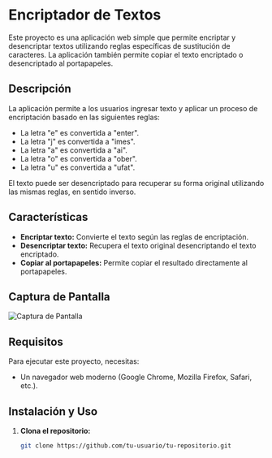 # Encriptador de Textos

Este proyecto es una aplicación web simple que permite encriptar y desencriptar textos utilizando reglas específicas de sustitución de caracteres. La aplicación también permite copiar el texto encriptado o desencriptado al portapapeles.

## Descripción

La aplicación permite a los usuarios ingresar texto y aplicar un proceso de encriptación basado en las siguientes reglas:

- La letra "e" es convertida a "enter".
- La letra "j" es convertida a "imes".
- La letra "a" es convertida a "ai".
- La letra "o" es convertida a "ober".
- La letra "u" es convertida a "ufat".

El texto puede ser desencriptado para recuperar su forma original utilizando las mismas reglas, en sentido inverso.

## Características

- **Encriptar texto:** Convierte el texto según las reglas de encriptación.
- **Desencriptar texto:** Recupera el texto original desencriptando el texto encriptado.
- **Copiar al portapapeles:** Permite copiar el resultado directamente al portapapeles.

## Captura de Pantalla

![Captura de Pantalla](Captura%20de%20pantalla.jpg)


## Requisitos

Para ejecutar este proyecto, necesitas:

- Un navegador web moderno (Google Chrome, Mozilla Firefox, Safari, etc.).

## Instalación y Uso

1. **Clona el repositorio:**
   ```bash
   git clone https://github.com/tu-usuario/tu-repositorio.git
